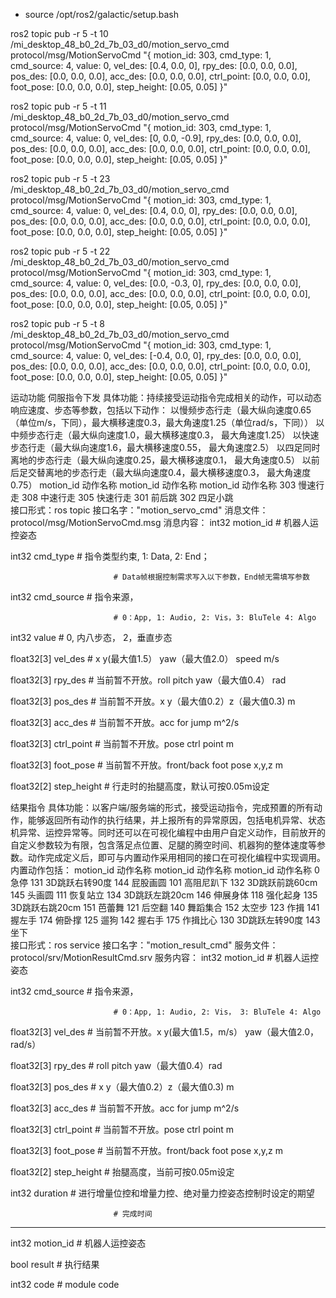 - source /opt/ros2/galactic/setup.bash 

ros2 topic pub  -r 5  -t 10 /mi_desktop_48_b0_2d_7b_03_d0/motion_servo_cmd protocol/msg/MotionServoCmd "{
  motion_id: 303,
  cmd_type: 1,
  cmd_source: 4,
  value: 0,
  vel_des: [0.4, 0.0, 0],
  rpy_des: [0.0, 0.0, 0.0],
  pos_des: [0.0, 0.0, 0.0],
  acc_des: [0.0, 0.0, 0.0],
  ctrl_point: [0.0, 0.0, 0.0],
  foot_pose: [0.0, 0.0, 0.0],
  step_height: [0.05, 0.05]
}" 

ros2 topic pub  -r 5  -t 11 /mi_desktop_48_b0_2d_7b_03_d0/motion_servo_cmd protocol/msg/MotionServoCmd "{
  motion_id: 303,
  cmd_type: 1,
  cmd_source: 4,
  value: 0,
  vel_des: [0, 0.0, -0.9],
  rpy_des: [0.0, 0.0, 0.0],
  pos_des: [0.0, 0.0, 0.0],
  acc_des: [0.0, 0.0, 0.0],
  ctrl_point: [0.0, 0.0, 0.0],
  foot_pose: [0.0, 0.0, 0.0],
  step_height: [0.05, 0.05]
}" 

ros2 topic pub  -r 5  -t 23 /mi_desktop_48_b0_2d_7b_03_d0/motion_servo_cmd protocol/msg/MotionServoCmd "{
  motion_id: 303,
  cmd_type: 1,
  cmd_source: 4,
  value: 0,
  vel_des: [0.4, 0.0, 0],
  rpy_des: [0.0, 0.0, 0.0],
  pos_des: [0.0, 0.0, 0.0],
  acc_des: [0.0, 0.0, 0.0],
  ctrl_point: [0.0, 0.0, 0.0],
  foot_pose: [0.0, 0.0, 0.0],
  step_height: [0.05, 0.05]
}" 

ros2 topic pub  -r 5 -t 22 /mi_desktop_48_b0_2d_7b_03_d0/motion_servo_cmd protocol/msg/MotionServoCmd "{
  motion_id: 303,
  cmd_type: 1,
  cmd_source: 4,
  value: 0,
  vel_des: [0.0, -0.3, 0],
  rpy_des: [0.0, 0.0, 0.0],
  pos_des: [0.0, 0.0, 0.0],
  acc_des: [0.0, 0.0, 0.0],
  ctrl_point: [0.0, 0.0, 0.0],
  foot_pose: [0.0, 0.0, 0.0],
  step_height: [0.05, 0.05]
}" 

ros2 topic pub  -r 5 -t 8 /mi_desktop_48_b0_2d_7b_03_d0/motion_servo_cmd protocol/msg/MotionServoCmd "{
  motion_id: 303,
  cmd_type: 1,
  cmd_source: 4,
  value: 0,
  vel_des: [-0.4, 0.0, 0],
  rpy_des: [0.0, 0.0, 0.0],
  pos_des: [0.0, 0.0, 0.0],
  acc_des: [0.0, 0.0, 0.0],
  ctrl_point: [0.0, 0.0, 0.0],
  foot_pose: [0.0, 0.0, 0.0],
  step_height: [0.05, 0.05]
}" 




运动功能
伺服指令下发
具体功能：持续接受运动指令完成相关的动作，可以动态响应速度、步态等参数，包括以下动作：
以慢频步态行走（最大纵向速度0.65（单位m/s，下同），最大横移速度0.3，最大角速度1.25（单位rad/s，下同））
以中频步态行走（最大纵向速度1.0，最大横移速度0.3， 最大角速度1.25）
以快速步态行走（最大纵向速度1.6，最大横移速度0.55， 最大角速度2.5）
以四足同时离地的步态行走（最大纵向速度0.25，最大横移速度0.1， 最大角速度0.5）
以前后足交替离地的步态行走（最大纵向速度0.4，最大横移速度0.3， 最大角速度0.75）
motion_id	动作名称	motion_id	动作名称	motion_id	动作名称
303	慢速行走	308	中速行走	305	快速行走
301	前后跳	302	四足小跳		
接口形式：ros topic
接口名字："motion_servo_cmd"
消息文件：protocol/msg/MotionServoCmd.msg
消息内容：
int32         motion_id    # 机器人运控姿态

int32         cmd_type     # 指令类型约束, 1: Data, 2: End；

                           # Data帧根据控制需求写入以下参数，End帧无需填写参数

int32         cmd_source   # 指令来源，

                           # 0：App, 1: Audio, 2: Vis，3: BluTele 4: Algo

int32         value        # 0, 内八步态， 2，垂直步态

float32[3]    vel_des      # x y(最大值1.5） yaw（最大值2.0） speed  m/s

float32[3]    rpy_des      # 当前暂不开放。roll pitch yaw（最大值0.4）  rad

float32[3]    pos_des      # 当前暂不开放。x y（最大值0.2）z（最大值0.3)  m

float32[3]    acc_des      # 当前暂不开放。acc for jump m^2/s

float32[3]    ctrl_point   # 当前暂不开放。pose ctrl point  m

float32[3]    foot_pose    # 当前暂不开放。front/back foot pose x,y,z  m

float32[2]    step_height  # 行走时的抬腿高度，默认可按0.05m设定


结果指令
具体功能：以客户端/服务端的形式，接受运动指令，完成预置的所有动作，能够返回所有动作的执行结果，并上报所有的异常原因，包括电机异常、状态机异常、运控异常等。同时还可以在可视化编程中由用户自定义动作，目前放开的自定义参数较为有限，包含落足点位置、足腿的腾空时间、机器狗的整体速度等参数。动作完成定义后，即可与内置动作采用相同的接口在可视化编程中实现调用。内置动作包括：
motion_id	动作名称	motion_id	动作名称	motion_id	动作名称
0	急停	131	3D跳跃右转90度	144	屁股画圆
101	高阻尼趴下	132	3D跳跃前跳60cm	145	头画圆
111	恢复站立	134	3D跳跃左跳20cm	146	伸展身体
118	强化起身	135	3D跳跃右跳20cm	151	芭蕾舞
121	后空翻	140	舞蹈集合	152	太空步
123	作揖	141	握左手	174	俯卧撑
125	遛狗	142	握右手	175	作揖比心
130	3D跳跃左转90度	143	坐下		
接口形式：ros service
接口名字："motion_result_cmd"
服务文件：protocol/srv/MotionResultCmd.srv
服务内容：
int32         motion_id    # 机器人运控姿态

int32         cmd_source   # 指令来源，

                           # 0：App, 1: Audio, 2: Vis， 3: BluTele 4: Algo

float32[3]    vel_des      # 当前暂不开放。x y(最大值1.5，m/s） yaw（最大值2.0，rad/s）

float32[3]    rpy_des      # roll pitch yaw（最大值0.4）rad

float32[3]    pos_des      # x y（最大值0.2）z（最大值0.3) m

float32[3]    acc_des      # 当前暂不开放。acc for jump m^2/s

float32[3]    ctrl_point   # 当前暂不开放。pose ctrl point  m

float32[3]    foot_pose    # 当前暂不开放。front/back foot pose x,y,z  m

float32[2]    step_height  # 抬腿高度，当前可按0.05m设定

int32         duration     # 进行增量位控和增量力控、绝对量力控姿态控制时设定的期望

                           # 完成时间

---

int32         motion_id    # 机器人运控姿态

bool          result       # 执行结果

int32         code         # module code